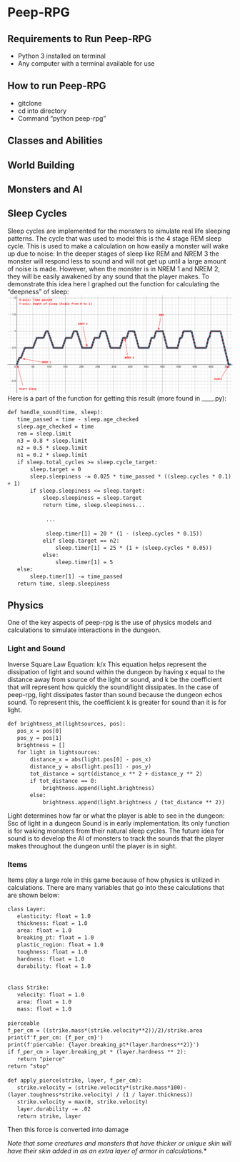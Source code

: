# Peep-RPG
## Requirements to Run Peep-RPG
- Python 3 installed on terminal
- Any computer with a terminal available for use
## How to run Peep-RPG
- gitclone
- cd into directory
- Command “python peep-rpg”

## Classes and Abilities

## World Building
## Monsters and AI


## Sleep Cycles
Sleep cycles are implemented for the monsters to simulate real life sleeping patterns. The cycle that was used to model this is the 4 stage REM sleep cycle. This is used to make a calculation on how easily a monster will wake up due to noise: In the deeper stages of sleep like REM and NREM 3 the monster will respond less to sound and will not get up until a large amount of noise is made. However, when the monster is in NREM 1 and NREM 2, they will be easily awakened by any sound that the player makes. To demonstrate this idea here I graphed out the function for calculating the “deepness” of sleep:
![sleep_cycles](sleepcycles.png)
Here is a part of the function for getting this result (more found in ____.py):
```
def handle_sound(time, sleep):
   time_passed = time - sleep.age_checked
   sleep.age_checked = time
   rem = sleep.limit
   n3 = 0.8 * sleep.limit
   n2 = 0.5 * sleep.limit
   n1 = 0.2 * sleep.limit
   if sleep.total_cycles >= sleep.cycle_target:
       sleep.target = 0
       sleep.sleepiness -= 0.025 * time_passed * ((sleep.cycles * 0.1) + 1)
       if sleep.sleepiness <= sleep.target:
           sleep.sleepiness = sleep.target
           return time, sleep.sleepiness...  

            ...

            sleep.timer[1] = 20 * (1 - (sleep.cycles * 0.15))
           elif sleep.target == n2:
               sleep.timer[1] = 25 * (1 + (sleep.cycles * 0.05))
           else:
               sleep.timer[1] = 5
   else:
       sleep.timer[1] -= time_passed
   return time, sleep.sleepiness
```
## Physics
One of the key aspects of peep-rpg is the use of physics models and calculations to simulate interactions in the dungeon.
### Light and Sound
Inverse Square Law Equation: k/x
This equation helps represent the dissipation of light and sound within the dungeon by having x equal to the distance away from source of the light or sound, and k be the coefficient that will represent how quickly the sound/light dissipates. In the case of peep-rpg, light dissipates faster than sound because the dungeon echos sound. To represent this, the coefficient k is greater for sound than it is for light. 


```
def brightness_at(lightsources, pos):
   pos_x = pos[0]
   pos_y = pos[1]
   brightness = []
   for light in lightsources:
       distance_x = abs(light.pos[0] - pos_x)
       distance_y = abs(light.pos[1] - pos_y)
       tot_distance = sqrt(distance_x ** 2 + distance_y ** 2)
       if tot_distance == 0:
           brightness.append(light.brightness)
       else:
           brightness.append(light.brightness / (tot_distance ** 2))
```


Light determines how far or what the player is able to see in the dungeon:
Ssc of light in a dungeon
Sound is in early implementation. Its only function is for waking monsters from their natural sleep cycles. The future idea for sound is to develop the AI of monsters to track the sounds that the player makes throughout the dungeon until the player is in sight.

### Items
Items play a large role in this game because of how physics is utilized in calculations. There are many variables that go into these calculations that are shown below:
```
class Layer:
   elasticity: float = 1.0
   thickness: float = 1.0
   area: float = 1.0
   breaking_pt: float = 1.0
   plastic_region: float = 1.0
   toughness: float = 1.0
   hardness: float = 1.0
   durability: float = 1.0


class Strike:
   velocity: float = 1.0
   area: float = 1.0
   mass: float = 1.0

pierceable
f_per_cm = ((strike.mass*(strike.velocity**2))/2)/strike.area
print(f'f_per_cm: {f_per_cm}')
print(f'piercable: {layer.breaking_pt*(layer.hardness**2)}')
if f_per_cm > layer.breaking_pt * (layer.hardness ** 2):
   return "pierce"
return "stop"

def apply_pierce(strike, layer, f_per_cm):
   strike.velocity = (strike.velocity*(strike.mass*100)-(layer.toughness*strike.velocity) / (1 / layer.thickness))
   strike.velocity = max(0, strike.velocity)
   layer.durability -= .02
   return strike, layer
```
Then this force is converted into damage 

*Note that some creatures and monsters that have thicker or unique skin will have their skin added in as an extra layer of armor in calculations.**
